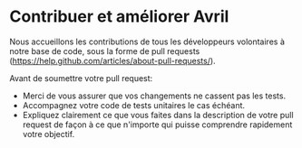 # Contribuer et améliorer Avril

Nous accueillons les contributions de tous les développeurs volontaires à notre base de code, sous la forme de pull requests (https://help.github.com/articles/about-pull-requests/).

Avant de soumettre votre pull request:
  * Merci de vous assurer que vos changements ne cassent pas les tests.
  * Accompagnez votre code de tests unitaires le cas échéant.
  * Expliquez clairement ce que vous faites dans la description de votre pull request de façon à ce que n'importe qui puisse comprendre rapidement votre objectif.

